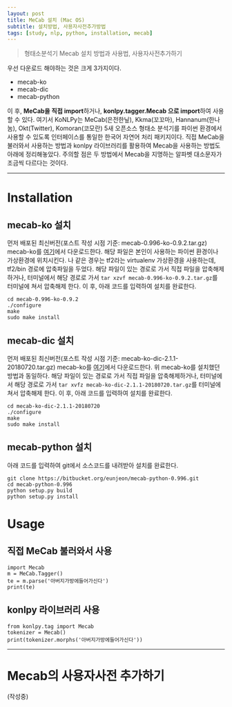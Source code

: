 ```yaml
---
layout: post
title: MeCab 설치 (Mac OS)
subtitle: 설치방법, 사용자사전추가방법
tags: [study, nlp, python, installation, mecab]
---
```

> 형태소분석기 Mecab 설치 방법과 사용법, 사용자사전추가하기

우선 다운로드 해야하는 것은 크게 3가지이다.
* mecab-ko
* mecab-dic
* mecab-python

이 후, **MeCab을 직접 import**하거나, **konlpy.tagger.Mecab 으로 import**하여 사용할 수 있다. 여기서 KoNLPy는 MeCab(은전한닢), Kkma(꼬꼬마), Hannanum(한나눔), Okt(Twitter), Komoran(코모란) 5새 오픈소스 형태소 분석기를 파이썬 환경에서 사용할 수 있도록 인터페이스를 통일한 한국어 자연어 처리 패키지이다. 직접 MeCab을 불러와서 사용하는 방법과 konlpy 라이브러리를 활용하여 Mecab을 사용하는 방법도 아래에 정리해놓았다. 주의할 점은 두 방법에서 Mecab을 지명하는 알파벳 대소문자가 조금씩 다르다는 것이다.

---

# Installation
## mecab-ko 설치
먼저 배포된 최신버전(포스트 작성 시점 기준: mecab-0.996-ko-0.9.2.tar.gz) mecab-ko를 [여기](https://bitbucket.org/eunjeon/mecab-ko/downloads/)에서 다운로드한다. 해당 파일은 본인이 사용하는 파이썬 환경이나 가상환경에 위치시킨다. 나 같은 경우는 tf2라는 virtualenv 가상환경을 사용하는데, tf2/bin 경로에 압축파일을 두었다. 해당 파일이 있는 경로로 가서 직접 파일을 압축해제하거나, 터미널에서 해당 경로로 가서 `tar xzvf mecab-0.996-ko-0.9.2.tar.gz`를 터미널에 쳐서 압축해제 한다. 이 후, 아래 코드를 입력하여 설치를 완료한다.

```
cd mecab-0.996-ko-0.9.2
./configure
make
sudo make install
```

## mecab-dic 설치
먼저 배포된 최신버전(포스트 작성 시점 기준: mecab-ko-dic-2.1.1-20180720.tar.gz) mecab-ko를 [여기](https://bitbucket.org/eunjeon/mecab-ko-dic/downloads/)에서 다운로드한다. 위 mecab-ko를 설치했던 방법과 동일하다. 해당 파일이 있는 경로로 가서 직접 파일을 압축해제하거나, 터미널에서 해당 경로로 가서 `tar xvfz mecab-ko-dic-2.1.1-20180720.tar.gz`를 터미널에 쳐서 압축해제 한다. 이 후, 아래 코드를 입력하여 설치를 완료한다.

```
cd mecab-ko-dic-2.1.1-20180720
./configure
make
sudo make install
```

## mecab-python 설치
아래 코드를 입력하여 git에서 소스코드를 내려받아 설치를 완료한다.
```
git clone https://bitbucket.org/eunjeon/mecab-python-0.996.git
cd mecab-python-0.996
python setup.py build
python setup.py install
```

# Usage
## 직접 MeCab 불러와서 사용
```
import Mecab
m = MeCab.Tagger()
te = m.parse('아버지가방에들어가신다')
print(te)
```

## konlpy 라이브러리 사용
```
from konlpy.tag import Mecab
tokenizer = Mecab()
print(tokenizer.morphs('아버지가방에들어가신다'))
```

---

# Mecab의 사용자사전 추가하기
(작성중)
